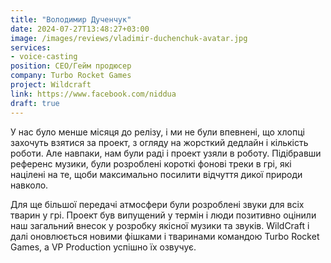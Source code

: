 ```yaml
---
title: "Володимир Дученчук"
date: 2024-07-27T13:48:27+03:00
image: /images/reviews/vladimir-duchenchuk-avatar.jpg
services:
- voice-casting
position: CEO/Гейм продюсер
company: Turbo Rocket Games
project: Wildcraft
link: https://www.facebook.com/niddua
draft: true
---
```


У нас було менше місяця до релізу, і ми не були впевнені, що хлопці захочуть взятися за проект, з огляду на жорсткий дедлайн і кількість роботи. Але навпаки, нам були раді і проект узяли в роботу. Підібравши референс музики, були розроблені короткі фонові треки в грі, які націлені на те, щоби максимально посилити відчуття дикої природи навколо.

<!--more-->

Для ще більшої передачі атмосфери були розроблені звуки для всіх тварин у грі. Проект був випущений у термін і люди позитивно оцінили наш загальний внесок у розробку якісної музики та звуків. WildCraft і далі оновлюється новими фішками і тваринами командою Turbo Rocket Games, а VP Production успішно їх озвучує.